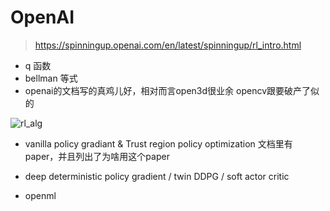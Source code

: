 # OpenAI

> https://spinningup.openai.com/en/latest/spinningup/rl_intro.html

- q 函数
- bellman 等式
- openai的文档写的真鸡儿好，相对而言open3d很业余 opencv跟要破产了似的

![rl_alg](https://spinningup.openai.com/en/latest/_images/rl_algorithms_9_15.svg)

- vanilla policy gradiant & Trust region policy optimization 文档里有paper，并且列出了为啥用这个paper

- deep deterministic policy gradient / twin DDPG / soft actor critic

- openml


